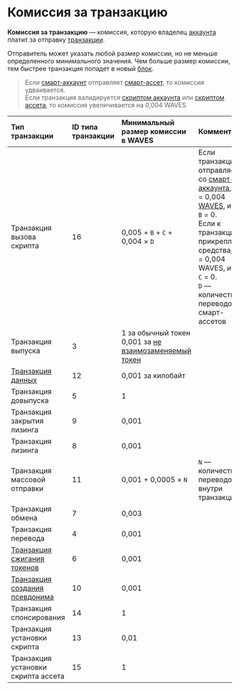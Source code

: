 # Комиссия за транзакцию

**Комиссия за транзакцию** — комиссия, которую владелец [аккаунта](/blockchain/account.md) платит за отправку [транзакции](/blockchain/transaction.md).

Отправитель может указать любой размер комиссии, но не меньше определенного минимального значения. Чем больше размер комиссии, тем быстрее транзакция попадет в новый [блок](/blockchain/block.md).

> Если [смарт-аккаунт](/blockchain/smart-account.md) отправляет [смарт-ассет](/blockchain/smart-asset.md), то комиссия удваивается.
<br>Если транзакция валидируется [скриптом аккаунта](/ride/ride-script/account-script.md) или [скриптом ассета](/ride/ride-script/asset-script.md), то комиссия увеличивается на 0,004 WAVES


| Тип транзакции | ID типа транзакции | Минимальный размер комиссии в WAVES | Комментарии |
| :--- | :--- | :--- | :--- |
| Транзакция вызова скрипта | 16 | 0,005 + `B` + `C` + 0,004 × `D` | Если транзакция отправляется со [смарт-аккаунта](/blockchain/smart-account.md), то `B` = 0,004 [WAVES](/blockchain/token/waves.md), иначе `B` = 0. <br>Если к транзакции прикреплены средства, то `С` = 0,004 WAVES, иначе `С` = 0. <br>`D` —  количество переводов смарт-ассетов |
| Транзакция выпуска | 3 | 1 за обычный токен <br>0,001 за [не взаимозаменяемый токен](/blockchain/token/non-fungible-token.md) | |
| [Транзакция данных](/blockchain/transaction-type/data-transaction.md) | 12 | 0,001 за килобайт | |
| Транзакция довыпуска | 5 | 1 | |
| Транзакция закрытия лизинга | 9 | 0,001 | |
| Транзакция лизинга | 8 | 0,001 | |
| Транзакция массовой отправки | 11 | 0,001 + 0,0005 × `N` | `N` — количество переводов внутри транзакции |
| Транзакция обмена | 7 | 0,003 | |
| Транзакция перевода | 4 | 0,001 | |
| [Транзакция сжигания токенов](/blockchain/transaction-type/burn-transaction.md) | 6 | 0,001 | |
| [Транзакция создания псевдонима](/blockchain/transaction-type/alias-transaction.md) | 10 | 0,001 | |
| Транзакция спонсирования | 14 | 1 | |
| Транзакция установки скрипта | 13 | 0,01 | |
| Транзакция установки скрипта ассета | 15 | 1 | | |
